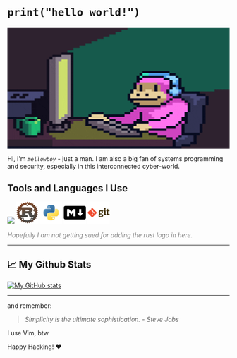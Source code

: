 # `print("hello world!")`

<img align="center" alt="GIF" src="./images/coding.gif" width="100%" height="275" />

Hi, i'm _`mellowboy`_ - just a man.
I am also a big fan of systems programming and security, especially in this interconnected cyber-world.

## Tools and Languages I Use

<code><img height="50" src="https://raw.githubusercontent.com/Benio101/cpp-logo/master/cpp_logo.png"></code>
<code><img height="50" src="https://raw.githubusercontent.com/graydon/rust-www/gh-pages/logos/rust-logo-256x256.png"></code>
<code><img height="50" src="https://raw.githubusercontent.com/github/explore/80688e429a7d4ef2fca1e82350fe8e3517d3494d/topics/python/python.png"></code>
<code><img height="50" src="https://raw.githubusercontent.com/github/explore/80688e429a7d4ef2fca1e82350fe8e3517d3494d/topics/markdown/markdown.png"></code>
<code><img height="50" src="https://raw.githubusercontent.com/github/explore/80688e429a7d4ef2fca1e82350fe8e3517d3494d/topics/git/git.png"></code>

*<p style="color: grey;">Hopefully I am not getting sued for adding the rust logo in here.</p>*

---

## 📈 My Github Stats

[![My GitHub stats](https://github-readme-stats.vercel.app/api?username=mellowboyXD&show_icons=true&theme=dark)](https://github.com/anuraghazra/github-readme-stats)

---

and remember:

> _Simplicity is the ultimate sophistication. - Steve Jobs_

I use Vim, btw

Happy Hacking! ❤️
